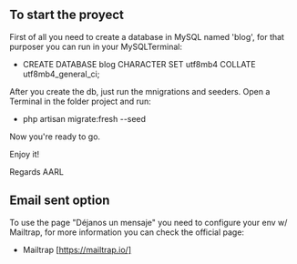 
## To start the proyect 

First of all you need to create a database in MySQL named 'blog', for that purposer you can run in your MySQLTerminal:

- CREATE DATABASE blog CHARACTER SET utf8mb4 COLLATE utf8mb4_general_ci;

After you create the db, just run the mnigrations and seeders. Open a Terminal in the folder project and run:

- php artisan migrate:fresh --seed 

Now you're ready to go.

Enjoy it! 

Regards AARL

## Email sent option

To use the page "Déjanos un mensaje" you need to configure your env w/ Mailtrap, for more information you can check the official page: 
- Mailtrap [https://mailtrap.io/]